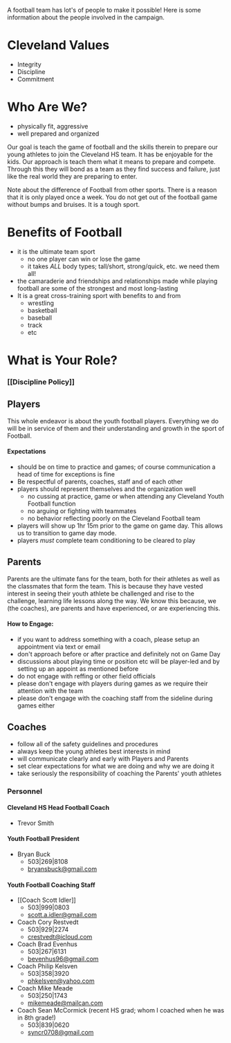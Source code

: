 A football team has lot's of people to make it possible!  Here is some information about the people involved in the campaign.

# Cleveland Values
- Integrity
- Discipline
- Commitment 
# Who Are We? 
- physically fit, aggressive
- well prepared and organized

Our goal is teach the game of football and the skills therein to prepare our young athletes to join the Cleveland HS team. It has be enjoyable for the kids. Our approach is teach them what it means to prepare and compete. Through this they will bond as a team as they find success and failure, just like the real world they are preparing to enter.

Note about the difference of Football from other sports. There is a reason that it is only played once a week. You do not get out of the football game without bumps and bruises. It is a tough sport.

# Benefits of Football
- it is the ultimate team sport
	- no one player can win or lose the game
	- it takes _ALL_ body types; tall/short, strong/quick, etc. we need them all!
- the camaraderie and friendships and relationships made while playing football are some of the strongest and most long-lasting
- It is a great cross-training sport with benefits to and from
	- wrestling
	- basketball
	- baseball
	- track
	- etc

# What is Your Role?

### [[Discipline Policy]]

## Players

This whole endeavor is about the youth football players.  Everything we do will be in service of them and their understanding and growth in the sport of Football.

#### Expectations
- should be on time to practice and games; of course communication a head of time for exceptions is fine
-  Be respectful of parents, coaches, staff and of each other
- players should represent themselves and the organization well
	- no cussing at practice, game or when attending any Cleveland Youth Football function
	- no arguing or fighting with teammates
	- no behavior reflecting poorly on the Cleveland Football team
- players will show up 1hr 15m prior to the game on game day. This allows us to transition to game day mode.
- players _must_ complete team conditioning to be cleared to play

## Parents

Parents are the ultimate fans for the team, both for their athletes as well as the classmates that form the team. This is because they have vested interest in seeing their youth athlete be challenged and rise to the challenge, learning life lessons along the way. We know this because, we (the coaches), are parents and have experienced, or are experiencing this.

#### How to Engage:
- if you want to address something with a coach, please setup an appointment via text or email
- don't approach before or after practice and definitely not on Game Day
- discussions about playing time or position etc will be player-led and by setting up an appoint as mentioned before
- do not engage with reffing or other field officials
- please don't engage with players during games as we require their attention with the team
- please don't engage with the coaching staff from the sideline during games either

## Coaches
- follow all of the safety guidelines and procedures
- always keep the young athletes best interests in mind
- will communicate clearly and early with Players and Parents
- set clear expectations for what we are doing and why we are doing it
- take seriously the responsibility of coaching the Parents' youth athletes

### Personnel

#### Cleveland HS Head Football Coach
- Trevor Smith
#### Youth Football President
- Bryan Buck
	- 503|269|8108
	- [bryansbuck@gmail.com](mailto:bryansbuck@gmail.com)  

#### Youth Football Coaching Staff
- [[Coach Scott Idler]] 
	- 503|999|0803
	- scott.a.idler@gmail.com
- Coach Cory Restvedt
	- 503|929|2274
	- crestvedt@icloud.com
- Coach Brad Evenhus
	- 503|267|6131
	- bevenhus96@gmail.com
- Coach Philip Kelsven
	- 503|358|3920
	- phkelsven@yahoo.com
- Coach Mike Meade
	- 503|250|1743
	- mikemeade@mailcan.com
- Coach Sean McCormick (recent HS grad; whom I coached when he was in 8th grade!)
	- 503|839|0620
	- syncr0708@gmail.com
